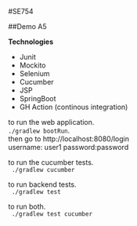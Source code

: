 #SE754

##Demo A5

**Technologies**

- Junit
- Mockito
- Selenium
- Cucumber
- JSP
- SpringBoot
- GH Action (continous integration)
 

to run the web application.  
`./gradlew bootRun`.   
then go to http://localhost:8080/login         
username: user1 password:password

to run the cucumber tests.   
` ./gradlew cucumber`

to run backend tests.  
` ./gradlew test`

to run both.   
` ./gradlew test cucumber`